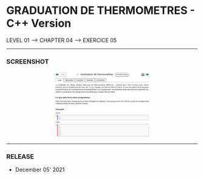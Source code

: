 # GRADUATION DE THERMOMETRES - C++ Version
LEVEL 01 --> CHAPTER 04 --> EXERCICE 05

---
### **SCREENSHOT**

<div align="center">
    <img
        src="https://github.com/Ayckinn/CPP/blob/main/FRANCE_IOI/LEVEL_01/Chapter_04/05_graduation_thermometres/graduation.png"
        alt="DEMO"
        style="width:50%">
</div>

---
### **RELEASE**

- December 05' 2021